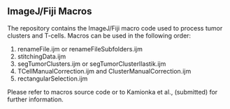 ## ImageJ/Fiji Macros



The repository contains the ImageJ/Fiji macro code used to process tumor clusters and T-cells. Macros can be used in the following order:

1. renameFile.ijm or renameFileSubfolders.ijm
2. stitchingData.ijm
3. segTumorClusters.ijm or segTumorClusterIlastik.ijm
4. TCellManualCorrection.ijm and ClusterManualCorrection.ijm
5. rectangularSelection.ijm



Please refer to macros source code or to Kamionka et al., (submitted) for further information.

